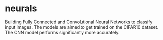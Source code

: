 # neurals
Building Fully Connected and Convolutional Neural Networks to classify input images. The models are aimed to get trained on the CIFAR10 dataset. The CNN model performs significantly more accurately.
